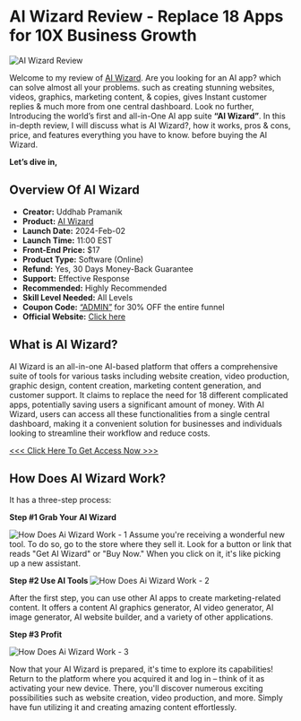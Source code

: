 # AI Wizard Review - Replace 18 Apps for 10X Business Growth
![AI Wizard Review](https://github.com/Sifatbinr/AI-Wizard-Review-Replace-18-Apps-for-10X-Business-Growth/assets/151894150/1ae6a39c-7b1e-4d8f-94ee-3422e8ee24b4)

Welcome to my review of [AI Wizard](https://lnkd.in/dxPq5mQJ). Are you looking for an AI app? which can solve almost all your problems. such as creating stunning websites, videos, graphics, marketing content, & copies, gives Instant customer replies & much more from one central dashboard. Look no further, Introducing the world’s first and all-in-One AI app suite **“AI Wizard”**. In this in-depth review, I will discuss what is AI Wizard?, how it works, pros & cons, price, and features everything you have to know. before buying the AI Wizard.

**Let’s dive in,**

## Overview Of AI Wizard 
- **Creator:** Uddhab Pramanik
- **Product:** [AI Wizard](https://warriorplus.com/o2/a/c1vfzg/0)
- **Launch Date:** 2024-Feb-02
- **Launch Time:** 11:00 EST
- **Front-End Price:** $17
- **Product Type:** Software (Online)
- **Refund:** Yes, 30 Days Money-Back Guarantee
- **Support:** Effective Response
- **Recommended:** Highly Recommended
- **Skill Level Needed:** All Levels
- **Coupon Code:** [“ADMIN”](https://warriorplus.com/o2/a/c1vfzg/0) for 30% OFF the entire funnel
- **Official Website:** [Click here](https://warriorplus.com/o2/a/c1vfzg/0)

## What is AI Wizard?

AI Wizard is an all-in-one AI-based platform that offers a comprehensive suite of tools for various tasks including website creation, video production, graphic design, content creation, marketing content generation, and customer support. It claims to replace the need for 18 different complicated apps, potentially saving users a significant amount of money. With AI Wizard, users can access all these functionalities from a single central dashboard, making it a convenient solution for businesses and individuals looking to streamline their workflow and reduce costs.

[<<< Click Here To Get Access Now >>>](https://warriorplus.com/o2/a/c1vfzg/0)

## How Does AI Wizard Work?

It has a three-step process:

**Step #1 Grab Your AI Wizard**

![How Does Ai Wizard Work - 1](https://github.com/Sifatbinr/AI-Wizard-Review-Replace-18-Apps-for-10X-Business-Growth/assets/151894150/94c12abe-a3cf-4cbe-8b3c-ba07183b4428)
Assume you're receiving a wonderful new tool. To do so, go to the store where they sell it. Look for a button or link that reads "Get AI Wizard" or "Buy Now." When you click on it, it's like picking up a new assistant.

**Step #2 Use AI Tools**
![How Does Ai Wizard Work - 2](https://github.com/Sifatbinr/AI-Wizard-Review-Replace-18-Apps-for-10X-Business-Growth/assets/151894150/cd6f8c78-9b4c-413c-9651-8c0092e79576)

After the first step, you can use other AI apps to create marketing-related content. It offers a content AI graphics generator, AI video generator, AI image generator, AI website builder, and a variety of other applications.

**Step #3 Profit**

![How Does Ai Wizard Work - 3](https://github.com/Sifatbinr/AI-Wizard-Review-Replace-18-Apps-for-10X-Business-Growth/assets/151894150/fe32d90f-dcd0-4f40-95fd-460dd1daf6b9)

Now that your AI Wizard is prepared, it's time to explore its capabilities! Return to the platform where you acquired it and log in – think of it as activating your new device. There, you'll discover numerous exciting possibilities such as website creation, video production, and more. Simply have fun utilizing it and creating amazing content effortlessly.












